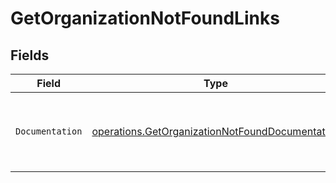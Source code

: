 # GetOrganizationNotFoundLinks


## Fields

| Field                                                                                                              | Type                                                                                                               | Required                                                                                                           | Description                                                                                                        |
| ------------------------------------------------------------------------------------------------------------------ | ------------------------------------------------------------------------------------------------------------------ | ------------------------------------------------------------------------------------------------------------------ | ------------------------------------------------------------------------------------------------------------------ |
| `Documentation`                                                                                                    | [operations.GetOrganizationNotFoundDocumentation](../../models/operations/getorganizationnotfounddocumentation.md) | :heavy_check_mark:                                                                                                 | The URL to the generic Mollie API error handling guide.                                                            |